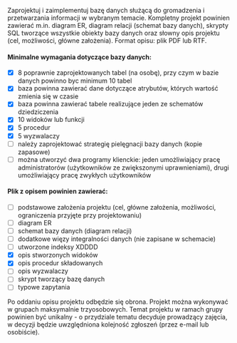 Zaprojektuj i zaimplementuj bazę danych służącą do gromadzenia i przetwarzania informacji w wybranym temacie. Kompletny projekt powinien zawierać m.in. diagram ER, diagram relacji (schemat bazy danych), skrypty SQL tworzące wszystkie obiekty bazy danych oraz słowny opis projektu (cel, możliwości, główne założenia). Format opisu: plik PDF lub RTF.

#### Minimalne wymagania dotyczące bazy danych: ####

- [x] 8 poprawnie zaprojektowanych tabel (na osobę), przy czym w bazie danych powinno byc minimum 10 tabel
- [x] baza powinna zawierać dane dotyczące atrybutów, których wartość zmienia się w czasie
- [x] baza powinna zawierać tabele realizujące jeden ze schematów dziedziczenia
- [x] 10 widoków lub funkcji
- [x] 5 procedur
- [x] 5 wyzwalaczy
- [ ] należy zaprojektować strategię pielęgnacji bazy danych (kopie zapasowe)
- [ ] można utworzyć dwa programy klienckie: jeden umożliwiający pracę administratorów (użytkowników ze zwiększonymi uprawnieniami), drugi umożliwiający pracę zwykłych użytkowników

#### Plik z opisem powinien zawierać: ####

- [ ] podstawowe założenia projektu (cel, główne założenia, możliwości, ograniczenia przyjęte przy projektowaniu)
- [ ] diagram ER
- [ ] schemat bazy danych (diagram relacji)
- [ ] dodatkowe więzy integralności danych (nie zapisane w schemacie)
- [ ] utworzone indeksy XDDDD
- [x] opis stworzonych widoków
- [x] opis procedur składowanych
- [ ] opis wyzwalaczy
- [ ] skrypt tworzący bazę danych
- [ ] typowe zapytania

Po oddaniu opisu projektu odbędzie się obrona. Projekt można wykonywać w grupach maksymalnie trzyosobowych. Temat projektu w ramach grupy powinien być unikalny - o przydziale tematu decyduje prowadzący zajęcia, w decyzji będzie uwzględniona kolejność zgłoszeń (przez e-mail lub osobiście).
